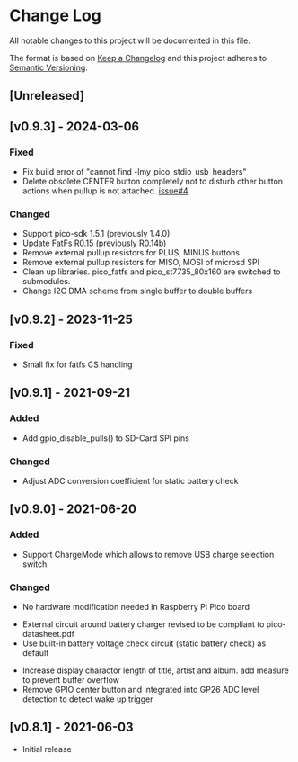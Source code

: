# Change Log
All notable changes to this project will be documented in this file.

The format is based on [Keep a Changelog](http://keepachangelog.com/)
and this project adheres to [Semantic Versioning](http://semver.org/).

## [Unreleased]


## [v0.9.3] - 2024-03-06
### Fixed
* Fix build error of "cannot find -lmy_pico_stdio_usb_headers"
* Delete obsolete CENTER button completely not to disturb other button actions when pullup is not attached. [issue#4](https://github.com/elehobica/RPi_Pico_WAV_Player/issues/4)

### Changed
* Support pico-sdk 1.5.1 (previously 1.4.0)
* Update FatFs R0.15 (previously R0.14b)
* Remove external pullup resistors for PLUS, MINUS buttons
* Remove external pullup resistors for MISO, MOSI of microsd SPI
* Clean up libraries. pico_fatfs and pico_st7735_80x160 are switched to submodules.
* Change I2C DMA scheme from single buffer to double buffers


## [v0.9.2] - 2023-11-25
### Fixed
* Small fix for fatfs CS handling


## [v0.9.1] - 2021-09-21
### Added
* Add gpio_disable_pulls() to SD-Card SPI pins

### Changed
* Adjust ADC conversion coefficient for static battery check


## [v0.9.0] - 2021-06-20
### Added
* Support ChargeMode which allows to remove USB charge selection switch

### Changed
* No hardware modification needed in Raspberry Pi Pico board
- External circuit around battery charger revised to be compliant to pico-datasheet.pdf
- Use built-in battery voltage check circuit (static battery check) as default
* Increase display charactor length of title, artist and album. add measure to prevent buffer overflow
* Remove GPIO center button and integrated into GP26 ADC level detection to detect wake up trigger


## [v0.8.1] - 2021-06-03
* Initial release